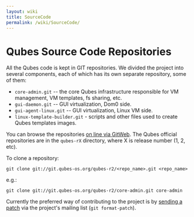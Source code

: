 ```yaml
---
layout: wiki
title: SourceCode
permalink: /wiki/SourceCode/
---
```


Qubes Source Code Repositories
==============================

All the Qubes code is kept in GIT repositories. We divided the project into several components, each of which has its own separate repository, some of them:

-   `core-admin.git` -- the core Qubes infrastructure responsible for VM management, VM templates, fs sharing, etc.
-   `gui-daemon.git` -- GUI virtualization, Dom0 side.
-   `gui-agent-linux.git` -- GUI virtualization, Linux VM side.
-   `linux-template-builder.git` - scripts and other files used to create Qubes templates images.

You can browse the repositories [​on line via GitWeb](http://git.qubes-os.org/gitweb/). The Qubes official repositories are in the `qubes-rX` directory, where X is release number (1, 2, etc).

To clone a repository:

``` {.wiki}
git clone git://git.qubes-os.org/qubes-r2/<repo_name>.git <repo_name>
```

e.g.:

``` {.wiki}
git clone git://git.qubes-os.org/qubes-r2/core-admin.git core-admin
```

Currently the preferred way of contributing to the project is by [sending a patch](/wiki/DevelFaq#Q:HowdoIsubmitapatch) via the project's mailing list (`git format-patch`).
